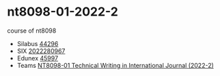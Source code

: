 # nt8098-01-2022-2
course of nt8098

+ Silabus [44296](https://akademik.itb.ac.id/app/dosen:197312011999031002/kurikulum/silabus/44296/view)
+ SIX [2022280967](https://akademik.itb.ac.id/app/K/dosen:197312011999031002+2022-2/kelas/2022280967/pertemuan/list)
+ Edunex [45997](https://edunex.itb.ac.id/courses/45997/preview)
+ Teams [NT8098-01 Technical Writing in International Journal (2022-2)](https://teams.microsoft.com/l/channel/19%3a_jujHTQrLpRQLEMbeLMKKi1z6BuGYDzirxxwHGZjNm41%40thread.tacv2/General?groupId=54aef267-0482-4e87-b741-1615a2dd942d&tenantId=db6e1183-4c65-405c-82ce-7cd53fa6e9dc)
